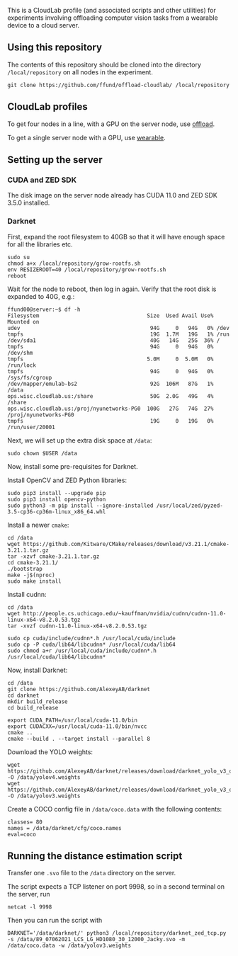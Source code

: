 This is a CloudLab profile (and associated scripts and other utilities) for experiments involving offloading computer vision tasks from a wearable device to a cloud server.

## Using this repository

The contents of this repository should be cloned into the directory `/local/repository` on all nodes in the experiment.

```
git clone https://github.com/ffund/offload-cloudlab/ /local/repository
```

## CloudLab profiles

To get four nodes in a line, with a GPU on the server node, use [offload](https://www.cloudlab.us/p/nyunetworks/offload).

To get a single server node with a GPU, use [wearable](https://www.cloudlab.us/p/nyunetworks/wearable). 

## Setting up the server

### CUDA and ZED SDK

The disk image on the server node already has CUDA 11.0 and ZED SDK 3.5.0 installed.

### Darknet

First, expand the root filesystem to 40GB so that it will have enough space for all the libraries etc.

```
sudo su
chmod a+x /local/repository/grow-rootfs.sh
env RESIZEROOT=40 /local/repository/grow-rootfs.sh
reboot
```

Wait for the node to reboot, then log in again. Verify that the root disk is expanded to 40G, e.g.:

```
ffund00@server:~$ df -h
Filesystem                                  Size  Used Avail Use% Mounted on
udev                                         94G     0   94G   0% /dev
tmpfs                                        19G  1.7M   19G   1% /run
/dev/sda1                                    40G   14G   25G  36% /
tmpfs                                        94G     0   94G   0% /dev/shm
tmpfs                                       5.0M     0  5.0M   0% /run/lock
tmpfs                                        94G     0   94G   0% /sys/fs/cgroup
/dev/mapper/emulab-bs2                       92G  106M   87G   1% /data
ops.wisc.cloudlab.us:/share                  50G  2.0G   49G   4% /share
ops.wisc.cloudlab.us:/proj/nyunetworks-PG0  100G   27G   74G  27% /proj/nyunetworks-PG0
tmpfs                                        19G     0   19G   0% /run/user/20001
```

Next, we will set up the extra disk space at `/data`:

```
sudo chown $USER /data
```

Now, install some pre-requisites for Darknet.

Install OpenCV and ZED Python libraries:

```
sudo pip3 install --upgrade pip
sudo pip3 install opencv-python
sudo python3 -m pip install --ignore-installed /usr/local/zed/pyzed-3.5-cp36-cp36m-linux_x86_64.whl
```

Install a newer `cmake`:

```
cd /data
wget https://github.com/Kitware/CMake/releases/download/v3.21.1/cmake-3.21.1.tar.gz
tar -xzvf cmake-3.21.1.tar.gz 
cd cmake-3.21.1/
./bootstrap
make -j$(nproc)
sudo make install
```

Install cudnn:

```
cd /data
wget http://people.cs.uchicago.edu/~kauffman/nvidia/cudnn/cudnn-11.0-linux-x64-v8.2.0.53.tgz
tar -xvzf cudnn-11.0-linux-x64-v8.2.0.53.tgz
 
sudo cp cuda/include/cudnn*.h /usr/local/cuda/include 
sudo cp -P cuda/lib64/libcudnn* /usr/local/cuda/lib64 
sudo chmod a+r /usr/local/cuda/include/cudnn*.h /usr/local/cuda/lib64/libcudnn*
```

Now, install Darknet:

```
cd /data
git clone https://github.com/AlexeyAB/darknet
cd darknet
mkdir build_release
cd build_release

export CUDA_PATH=/usr/local/cuda-11.0/bin
export CUDACXX=/usr/local/cuda-11.0/bin/nvcc
cmake ..
cmake --build . --target install --parallel 8
```

Download the YOLO weights:

```
wget https://github.com/AlexeyAB/darknet/releases/download/darknet_yolo_v3_optimal/yolov4.weights -O /data/yolov4.weights
wget https://github.com/AlexeyAB/darknet/releases/download/darknet_yolo_v3_optimal/yolov3.weights -O /data/yolov3.weights
```

Create a COCO config file in `/data/coco.data` with the following contents:

```
classes= 80
names = /data/darknet/cfg/coco.names
eval=coco
```

## Running the distance estimation script

Transfer one `.svo` file to the `/data` directory on the server.

The script expects a TCP listener on port 9998, so in a second terminal on the server, run

```
netcat -l 9998
```

Then you can run the script with

```
DARKNET='/data/darknet/' python3 /local/repository/darknet_zed_tcp.py -s /data/89_07062021_LCS_LG_HD1080_30_12000_Jacky.svo -m /data/coco.data -w /data/yolov3.weights
```
